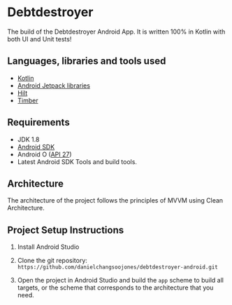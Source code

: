 # Debtdestroyer
The build of the Debtdestroyer Android App. It is written 100% in Kotlin with both UI and Unit tests!

## Languages, libraries and tools used

* [Kotlin](https://kotlinlang.org/)
* [Android Jetpack libraries](https://developer.android.com/jetpack)
* [Hilt](https://github.com/googlecodelabs/android-hilt)
* [Timber](https://github.com/JakeWharton/timber)

## Requirements

* JDK 1.8
* [Android SDK](https://developer.android.com/studio/index.html)
* Android O ([API 27](https://developer.android.com/preview/api-overview.html))
* Latest Android SDK Tools and build tools.

## Architecture

The architecture of the project follows the principles of MVVM using Clean Architecture.

## Project Setup Instructions

1. Install Android Studio

2. Clone the git repository: `https://github.com/danielchangsoojones/debtdestroyer-android.git`

3. Open the project in Android Studio and build the `app` scheme to build all targets, or the scheme that corresponds to the architecture that you need.
